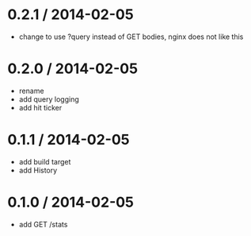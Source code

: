 
0.2.1 / 2014-02-05
==================

 * change to use ?query instead of GET bodies, nginx does not like this

0.2.0 / 2014-02-05
==================

 * rename
 * add query logging
 * add hit ticker

0.1.1 / 2014-02-05
==================

 * add build target
 * add History

0.1.0 / 2014-02-05
==================

 * add GET /stats
